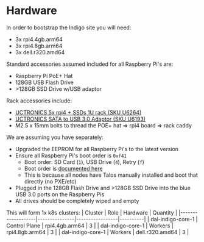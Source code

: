 # Hardware

In order to bootstrap the Indigo site you will need:
* 3x rpi4.4gb.arm64
* 3x rpi4.8gb.arm64
* 3x dell.r320.amd64

Standard accessories assumed included for all Raspberry Pi's are:
* Raspberry Pi PoE+ Hat
* 128GB USB Flash Drive
* \>128GB SSD Drive w/USB adaptor

Rack accessories include:
* [UCTRONICS 5x rpi4 + SSDs 1U rack (SKU U6264)](https://www.uctronics.com/cluster-and-rack-mount/uctronics-19-1u-raspberry-pi-rackmount-ssd-bracket-for-any-2-5-ssds.html)
* [UCTRONICS SATA to USB 3.0 Adaptor (SKU U6193)](https://www.uctronics.com/uctronics-sata-usb-adapter-cable-sata-hard-drive-disk-converter.html)
* M2.5 x 15mm bolts to thread the POE+ hat => rpi4 board => rack caddy

We are assuming you have separately:
* Upgraded the EEPROM for all Raspberry Pi's to the latest version
* Ensure all Raspberry Pi's boot order is `0xf41`
  * Boot order: SD Card (`1`), USB Drive (`4`), Retry (`f`)
  * Boot order is [documented here](https://www.raspberrypi.com/documentation/computers/raspberry-pi.html#BOOT_ORDER)
  * This is because all nodes have Talos manually installed and boot that directly (no PXE/etc)
* Plugged in the 128GB Flash Drive and \>128GB SSD Drive into the blue USB 3.0 ports on the Raspberry Pis
* All drives should be completely wiped and empty

This will form 1x k8s clusters:
| Cluster           | Role          | Hardware        | Quantity |
|-------------------|---------------|-----------------|----------|
| dal-indigo-core-1 | Control Plane | rpi4.4gb.arm64  |        3 |
| dal-indigo-core-1 | Workers       | rpi4.8gb.arm64  |        3 |
| dal-indigo-core-1 | Workers       | dell.r320.amd64 |        3 |
